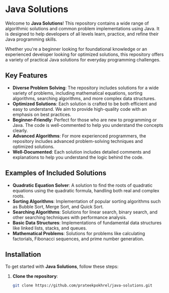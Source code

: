 # Java Solutions

Welcome to **Java Solutions**! This repository contains a wide range of algorithmic solutions and common problem implementations using Java. It is designed to help developers of all levels learn, practice, and refine their Java programming skills.

Whether you're a beginner looking for foundational knowledge or an experienced developer looking for optimized solutions, this repository offers a variety of practical Java solutions for everyday programming challenges.

## Key Features

- **Diverse Problem Solving**: The repository includes solutions for a wide variety of problems, including mathematical equations, sorting algorithms, searching algorithms, and more complex data structures.
- **Optimized Solutions**: Each solution is crafted to be both efficient and easy to understand. We aim to provide high-quality code with an emphasis on best practices.
- **Beginner-Friendly**: Perfect for those who are new to programming or Java. The code is well-commented to help you understand the concepts clearly.
- **Advanced Algorithms**: For more experienced programmers, the repository includes advanced problem-solving techniques and optimized solutions.
- **Well-Documented**: Each solution includes detailed comments and explanations to help you understand the logic behind the code.

## Examples of Included Solutions

- **Quadratic Equation Solver**: A solution to find the roots of quadratic equations using the quadratic formula, handling both real and complex roots.
- **Sorting Algorithms**: Implementation of popular sorting algorithms such as Bubble Sort, Merge Sort, and Quick Sort.
- **Searching Algorithms**: Solutions for linear search, binary search, and other searching techniques with performance analysis.
- **Basic Data Structures**: Implementations of fundamental data structures like linked lists, stacks, and queues.
- **Mathematical Problems**: Solutions for problems like calculating factorials, Fibonacci sequences, and prime number generation.

## Installation

To get started with **Java Solutions**, follow these steps:

1. **Clone the repository**:

   ```bash
   git clone https://github.com/prateekpokhrel/java-solutions.git
